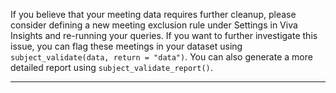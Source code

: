 
If you believe that your meeting data requires further cleanup, please consider defining a new meeting exclusion rule under Settings in Viva Insights and re-running your queries. If you want to further investigate this issue, you can flag these meetings in your dataset using `subject_validate(data, return = "data")`. You can also generate a more detailed report using `subject_validate_report()`.  

---


